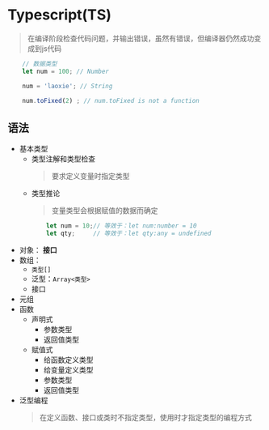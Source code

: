 # Typescript(TS)
> 在编译阶段检查代码问题，并输出错误，虽然有错误，但编译器仍然成功变成到js代码

```js
    // 数据类型
    let num = 100; // Number

    num = 'laoxie'; // String

    num.toFixed(2) ; // num.toFixed is not a function
```

## 语法
* 基本类型
    * 类型注解和类型检查
        > 要求定义变量时指定类型
    * 类型推论
        > 变量类型会根据赋值的数据而确定
        ```js
            let num = 10;// 等效于：let num:number = 10
            let qty;     // 等效于：let qty:any = undefined
        ```
* 对象： **接口**
* 数组：
    * `类型[]`
    * 泛型：`Array<类型>`
    * 接口
* 元组
* 函数
    * 声明式
        * 参数类型
        * 返回值类型
    * 赋值式
        * 给函数定义类型
        * 给变量定义类型
        * 参数类型
        * 返回值类型
* 泛型编程
    > 在定义函数、接口或类时不指定类型，使用时才指定类型的编程方式